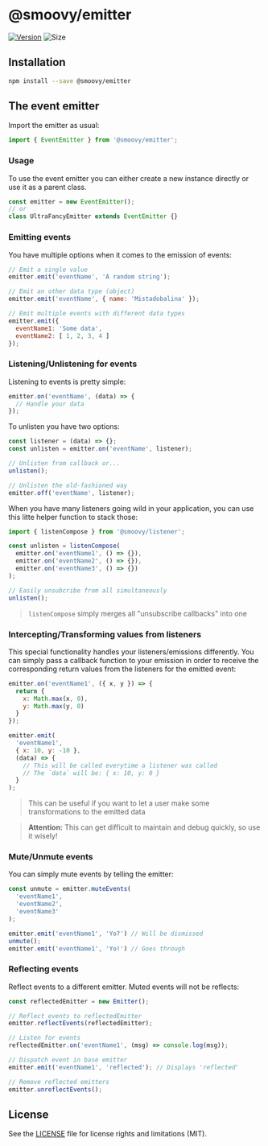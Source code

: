 # @smoovy/emitter
[![Version](https://flat.badgen.net/npm/v/@smoovy/emitter)](https://www.npmjs.com/package/@smoovy/emitter) ![Size](https://flat.badgen.net/bundlephobia/minzip/@smoovy/emitter)

## Installation
```sh
npm install --save @smoovy/emitter
```

## The event emitter
Import the emitter as usual:
```js
import { EventEmitter } from '@smoovy/emitter';
```

### Usage
To use the event emitter you can either create a new instance directly or use it as a parent class.

```js
const emitter = new EventEmitter();
// or
class UltraFancyEmitter extends EventEmitter {}
```

### Emitting events
You have multiple options when it comes to the emission of events:

```js
// Emit a single value
emitter.emit('eventName', 'A random string');

// Emit an other data type (object)
emitter.emit('eventName', { name: 'Mistadobalina' });

// Emit multiple events with different data types
emitter.emit({
  eventName1: 'Some data',
  eventName2: [ 1, 2, 3, 4 ]
});
```

### Listening/Unlistening for events
Listening to events is pretty simple:

```js
emitter.on('eventName', (data) => {
  // Handle your data
});
```

To unlisten you have two options:
```js
const listener = (data) => {};
const unlisten = emitter.on('eventName', listener);

// Unlisten from callback or...
unlisten();

// Unlisten the old-fashioned way
emitter.off('eventName', listener);
```

When you have many listeners going wild in your application, you can use this litte helper function to stack those:

```js
import { listenCompose } from '@smoovy/listener';

const unlisten = listenCompose(
  emitter.on('eventName1', () => {}),
  emitter.on('eventName2', () => {}),
  emitter.on('eventName3', () => {})
);

// Easily unsubcribe from all simultaneously
unlisten();
```
> `listenCompose` simply merges all "unsubscribe callbacks" into one

### Intercepting/Transforming values from listeners
This special functionality handles your listeners/emissions differently. You can simply pass a callback function to your emission in order to receive the corresponding return values from the listeners for the emitted event:

```js
emitter.on('eventName1', ({ x, y }) => {
  return {
    x: Math.max(x, 0),
    y: Math.max(y, 0)
  }
});

emitter.emit(
  'eventName1',
  { x: 10, y: -10 },
  (data) => {
    // This will be called everytime a listener was called
    // The `data` will be: { x: 10, y: 0 }
  }
);
```
> This can be useful if you want to let a user make some transformations to the emitted data

> **Attention:** This can get difficult to maintain and debug quickly, so use it wisely!

### Mute/Unmute events
You can simply mute events by telling the emitter:

```js
const unmute = emitter.muteEvents(
  'eventName1',
  'eventName2',
  'eventName3'
);

emitter.emit('eventName1', 'Yo?') // Will be dismissed
unmute();
emitter.emit('eventName1', 'Yo!') // Goes through
```

### Reflecting events
Reflect events to a different emitter. Muted events will not be reflects:
```js
const reflectedEmitter = new Emitter();

// Reflect events to reflectedEmitter
emitter.reflectEvents(reflectedEmitter);

// Listen for events
reflectedEmitter.on('eventName1', (msg) => console.log(msg));

// Dispatch event in base emitter
emitter.emit('eventName1', 'reflected'); // Displays 'reflected'

// Remove reflected emitters
emitter.unreflectEvents();
```

## License
See the [LICENSE](../../LICENSE) file for license rights and limitations (MIT).
